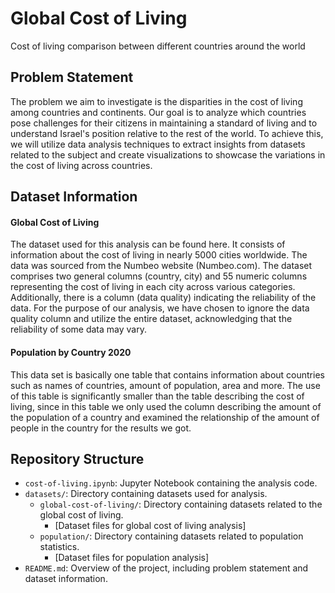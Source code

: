 # Global Cost of Living
Cost of living comparison between different countries around the world

## Problem Statement
The problem we aim to investigate is the disparities in the cost of living among countries and continents. Our goal is to analyze which countries pose challenges for their citizens in maintaining a standard of living and to understand Israel's position relative to the rest of the world. To achieve this, we will utilize data analysis techniques to extract insights from datasets related to the subject and create visualizations to showcase the variations in the cost of living across countries.

## Dataset Information

#### Global Cost of Living
The dataset used for this analysis can be found here. It consists of information about the cost of living in nearly 5000 cities worldwide. The data was sourced from the Numbeo website (Numbeo.com). The dataset comprises two general columns (country, city) and 55 numeric columns representing the cost of living in each city across various categories. Additionally, there is a column (data quality) indicating the reliability of the data. For the purpose of our analysis, we have chosen to ignore the data quality column and utilize the entire dataset, acknowledging that the reliability of some data may vary.

#### Population by Country 2020
This data set is basically one table that contains information about countries such as
names of countries, amount of population, area and more.
The use of this table is significantly smaller than the table describing the cost of
living, since in this table we only used the column describing the amount of the population
of a country and examined the relationship of the amount of people in the country
for the results we got.

## Repository Structure

- `cost-of-living.ipynb`: Jupyter Notebook containing the analysis code.
- `datasets/`: Directory containing datasets used for analysis.
  - `global-cost-of-living/`: Directory containing datasets related to the global cost of living.
    - [Dataset files for global cost of living analysis]
  - `population/`: Directory containing datasets related to population statistics.
    - [Dataset files for population analysis]
- `README.md`: Overview of the project, including problem statement and dataset information.
